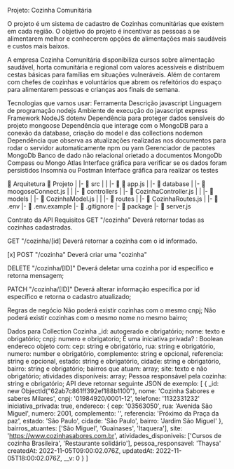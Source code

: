 Projeto: Cozinha Comunitária

O projeto é um sistema de cadastro de Cozinhas comunitárias que existem em cada região. O objetivo do projeto é incentivar as pessoas a se alimentarem melhor e conhecerem opções de alimentações mais saudáveis e custos mais baixos.

A empresa Cozinha Comunitária disponibiliza cursos sobre alimentação saudável, horta comunitária e regional com valores acessíveis e distribuem cestas básicas para famílias em situações vulneráveis. Além de contarem com chefes de cozinhas e voluntários que abrem os refeitórios do espaço para alimentarem pessoas e crianças aos finais de semana.

Tecnologias que vamos usar:
Ferramenta	Descrição
javascript	Linguagem de programação
nodejs	Ambiente de execução do javascript
express	Framework NodeJS
dotenv	Dependência para proteger dados sensíveis do projeto
mongoose	Dependência que interage com o MongoDB para a conexão da database, criação do model e das collections
nodemon	Dependência que observa as atualizações realizadas nos documentos para rodar o servidor automaticamente
npm ou yarn	Gerenciador de pacotes
MongoDb	Banco de dado não relacional orietado a documentos
MongoDb Compass ou Mongo Atlas	Interface gráfica para verificar se os dados foram persistidos
Insomnia ou Postman	Interface gráfica para realizar os testes

📁 Arquitetura
 📁 Projeto
   |
   |-  📁 src
   |    |
        |- 📁 📄 app.js
   |    |- 📁 database
   |         |- 📄 moogoseConnect.js
   |
   |    |- 📁 controllers
   |         |- 📄 CozinhaController.js
   |
   |    |- 📁 models
   |         |- 📄 CozinhaModel.js
   |
   |    |- 📁 routes
   |         |- 📄 CozinhaRoutes.js 
   |
   |- 📄 .env
   |- 📄 .env.example
   |- 📄 .gitignore
   |- 📄 package
   |- 📄 server.js



Contrato da API
Requisitos
 GET "/cozinha" Deverá retornar todas as cozinhas cadastradas.

 GET "/cozinha/[id] Deverá retornar a cozinha com o id informado.

 [x] POST "/cozinha" Deverá criar uma "cozinha"

 DELETE "/cozinha/[ID]" Deverá deletar uma cozinha por id específico e retorna mensagem;

 PATCH "/cozinha/[ID]" Deverá alterar informação específica por id específico e retorna o cadastro atualizado;

Regras de negócio
 Não poderá existir cozinhas com o mesmo cnpj;
 Não poderá existir cozinhas com o mesmo nome no mesmo bairro;


Dados para Collection Cozinha
_id: autogerado e obrigatório;
nome: texto e obrigatório;
cnpj: numero e obrigatorio;
É uma iniciativa privada? : Boolean
endereco objeto com:
cep: string e obrigatório,
rua: string e obrigatório,
numero: number e obrigatório,
complemento: string e opcional,
referencia: string e opcional,
estado: string e obrigatório,
cidade: string e obrigatório,
bairro: string e obrigatório;
bairros que atuam: array;
site: texto e não obrigatório;
atividades disponíveis: array;
Pessoa responsável pela cozinha: string e obrigatório;
API deve retornar seguinte JSON de exemplo:
[
  {
    _id: new ObjectId("62ab7c861ff392ef188b1100"),
    nome: 'Cozinha Sabores e saberes Milares',
    cnpj: '01984920/0001-12',
    telefone: '1132331232'
    iniciativa_privada: true,
    endereco: {
      cep: '03563050',
      rua: 'Avenida São Miguel', 
      numero: 2001, 
      complemento: '', 
      referencia: 'Próximo da Praça da paz',
      estado: 'São Paulo', 
      cidade: 'São Paulo',
      bairro: 'Jardim São Miguel'
    },
    bairros_atuantes: ['São Miguel', 'Guainases', 'Itaquera'],
    site: 'https://www.cozinhasabores.com.br',
    atividades_disponiveis: ['Cursos de cozinha Brasileira', 'Restaurante solidário'],
    pessoa_responsavel: 'Thaysa'
    createdAt: 2022-11-05T09:00:02.076Z,
    updatedAt: 2022-11-05T18:00:02.076Z,
    __v: 0
  }
]